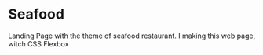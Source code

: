 # Seafood
Landing Page with the theme of seafood restaurant. I making this web page, witch CSS Flexbox
